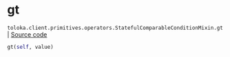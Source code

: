 # gt
`toloka.client.primitives.operators.StatefulComparableConditionMixin.gt` | [Source code](https://github.com/Toloka/toloka-kit/blob/v0.1.25/src/client/primitives/operators.py#L153)

```python
gt(self, value)
```

